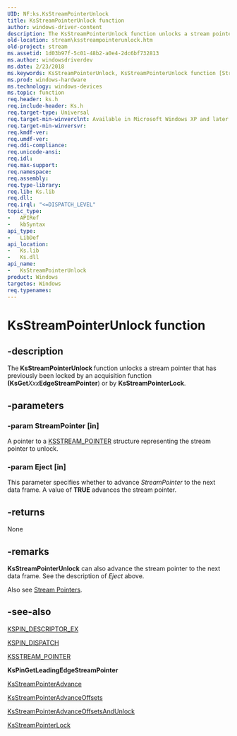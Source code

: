 ```yaml
---
UID: NF:ks.KsStreamPointerUnlock
title: KsStreamPointerUnlock function
author: windows-driver-content
description: The KsStreamPointerUnlock function unlocks a stream pointer that has previously been locked by an acquisition function (KsGetXxxEdgeStreamPointer) or by KsStreamPointerLock.
old-location: stream\ksstreampointerunlock.htm
old-project: stream
ms.assetid: 1d03b97f-5c01-48b2-a0e4-2dc6bf732813
ms.author: windowsdriverdev
ms.date: 2/23/2018
ms.keywords: KsStreamPointerUnlock, KsStreamPointerUnlock function [Streaming Media Devices], avfunc_71260371-8ee2-45e1-ad72-7eba8212d081.xml, ks/KsStreamPointerUnlock, stream.ksstreampointerunlock
ms.prod: windows-hardware
ms.technology: windows-devices
ms.topic: function
req.header: ks.h
req.include-header: Ks.h
req.target-type: Universal
req.target-min-winverclnt: Available in Microsoft Windows XP and later operating systems and DirectX 8.0 and later DirectX versions.
req.target-min-winversvr: 
req.kmdf-ver: 
req.umdf-ver: 
req.ddi-compliance: 
req.unicode-ansi: 
req.idl: 
req.max-support: 
req.namespace: 
req.assembly: 
req.type-library: 
req.lib: Ks.lib
req.dll: 
req.irql: "<=DISPATCH_LEVEL"
topic_type:
-	APIRef
-	kbSyntax
api_type:
-	LibDef
api_location:
-	Ks.lib
-	Ks.dll
api_name:
-	KsStreamPointerUnlock
product: Windows
targetos: Windows
req.typenames: 
---
```


# KsStreamPointerUnlock function


## -description


The<b> KsStreamPointerUnlock </b>function unlocks a stream pointer that has previously been locked by an acquisition function <b>(KsGet</b><i>Xxx</i><b>EdgeStreamPointer</b>) or by <b>KsStreamPointerLock</b>.


## -parameters




### -param StreamPointer [in]

A pointer to a <a href="https://msdn.microsoft.com/library/windows/hardware/ff567139">KSSTREAM_POINTER</a> structure representing the stream pointer to unlock.


### -param Eject [in]

This parameter specifies whether to advance <i>StreamPointer</i> to the next data frame. A value of <b>TRUE</b> advances the stream pointer.


## -returns



None




## -remarks



<b>KsStreamPointerUnlock</b> can also advance the stream pointer to the next data frame. See the description of <i>Eject</i> above.

Also see <a href="https://msdn.microsoft.com/4bac68a0-34d2-431a-9ed9-8a42751a736f">Stream Pointers</a>.




## -see-also




<a href="https://msdn.microsoft.com/library/windows/hardware/ff563534">KSPIN_DESCRIPTOR_EX</a>



<a href="https://msdn.microsoft.com/library/windows/hardware/ff563535">KSPIN_DISPATCH</a>



<a href="https://msdn.microsoft.com/library/windows/hardware/ff567139">KSSTREAM_POINTER</a>



<b>KsPinGetLeadingEdgeStreamPointer</b>



<a href="https://msdn.microsoft.com/library/windows/hardware/ff567125">KsStreamPointerAdvance</a>



<a href="https://msdn.microsoft.com/library/windows/hardware/ff567126">KsStreamPointerAdvanceOffsets</a>



<a href="https://msdn.microsoft.com/library/windows/hardware/ff567127">KsStreamPointerAdvanceOffsetsAndUnlock</a>



<a href="https://msdn.microsoft.com/library/windows/hardware/dn892390">KsStreamPointerLock</a>
 

 

